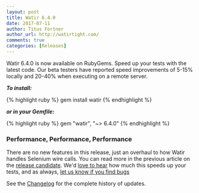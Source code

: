 ```yaml
---
layout: post
title: Watir 6.4.0
date: 2017-07-11
author: Titus Fortner
author_url: http://watirtight.com/
comments: true
categories: [Releases]
---
```


Watir 6.4.0 is now available on RubyGems. Speed up your tests with the latest code.
Our beta testers have reported speed improvements 
of 5-15% locally and 20-40% when executing on a remote server. 
<!--more-->

***To install:***

{% highlight ruby %}
gem install watir
{% endhighlight %}

***or in your Gemfile:*** 

{% highlight ruby %}
gem "watir", "~> 6.4.0"
{% endhighlight %}
<br/>

### Performance, Performance, Performance

There are no new features in this release, just an overhaul to how Watir handles 
Selenium wire calls. You can read more in the previous article on the 
[release candidate](/watir-6-4-rc1). We'd [love to hear](https://twitter.com/watir_team) 
how much this speeds up your tests, and as always, 
[let us know if you find bugs](https://github.com/watir/watir/issues)
<br/>

See the [Changelog](https://github.com/watir/watir/blob/master/CHANGES.md) 
for the complete history of updates.

